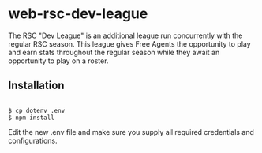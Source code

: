 # web-rsc-dev-league
The RSC "Dev League" is an additional league run concurrently with the regular RSC season. This league gives Free Agents the opportunity to play and earn stats throughout the regular season while they await an opportunity to play on a roster.

## Installation

```console

$ cp dotenv .env
$ npm install
```

Edit the new .env file and make sure you supply all required credentials and configurations.